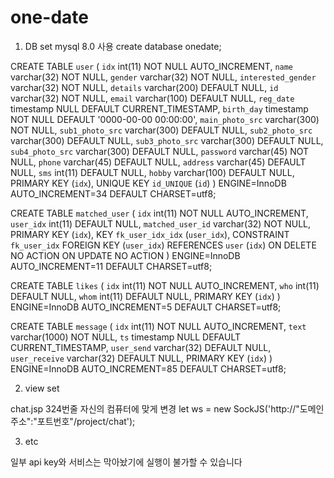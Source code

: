 # one-date

1. DB set
mysql 8.0 사용
create database onedate;

CREATE TABLE `user` (
  `idx` int(11) NOT NULL AUTO_INCREMENT,
  `name` varchar(32) NOT NULL,
  `gender` varchar(32) NOT NULL,
  `interested_gender` varchar(32) NOT NULL,
  `details` varchar(200) DEFAULT NULL,
  `id` varchar(32) NOT NULL,
  `email` varchar(100) DEFAULT NULL,
  `reg_date` timestamp NULL DEFAULT CURRENT_TIMESTAMP,
  `birth_day` timestamp NOT NULL DEFAULT '0000-00-00 00:00:00',
  `main_photo_src` varchar(300) NOT NULL,
  `sub1_photo_src` varchar(300) DEFAULT NULL,
  `sub2_photo_src` varchar(300) DEFAULT NULL,
  `sub3_photo_src` varchar(300) DEFAULT NULL,
  `sub4_photo_src` varchar(300) DEFAULT NULL,
  `password` varchar(45) NOT NULL,
  `phone` varchar(45) DEFAULT NULL,
  `address` varchar(45) DEFAULT NULL,
  `sms` int(11) DEFAULT NULL,
  `hobby` varchar(100) DEFAULT NULL,
  PRIMARY KEY (`idx`),
  UNIQUE KEY `id_UNIQUE` (`id`)
) ENGINE=InnoDB AUTO_INCREMENT=34 DEFAULT CHARSET=utf8;

CREATE TABLE `matched_user` (
  `idx` int(11) NOT NULL AUTO_INCREMENT,
  `user_idx` int(11) DEFAULT NULL,
  `matched_user_id` varchar(32) NOT NULL,
  PRIMARY KEY (`idx`),
  KEY `fk_user_idx_idx` (`user_idx`),
  CONSTRAINT `fk_user_idx` FOREIGN KEY (`user_idx`) REFERENCES `user` (`idx`) ON DELETE NO ACTION ON UPDATE NO ACTION
) ENGINE=InnoDB AUTO_INCREMENT=11 DEFAULT CHARSET=utf8;

CREATE TABLE `likes` (
  `idx` int(11) NOT NULL AUTO_INCREMENT,
  `who` int(11) DEFAULT NULL,
  `whom` int(11) DEFAULT NULL,
  PRIMARY KEY (`idx`)
) ENGINE=InnoDB AUTO_INCREMENT=5 DEFAULT CHARSET=utf8;

CREATE TABLE `message` (
  `idx` int(11) NOT NULL AUTO_INCREMENT,
  `text` varchar(1000) NOT NULL,
  `ts` timestamp NULL DEFAULT CURRENT_TIMESTAMP,
  `user_send` varchar(32) DEFAULT NULL,
  `user_receive` varchar(32) DEFAULT NULL,
  PRIMARY KEY (`idx`)
) ENGINE=InnoDB AUTO_INCREMENT=85 DEFAULT CHARSET=utf8;

2. view set

chat.jsp 324번줄 자신의 컴퓨터에 맞게 변경
let ws = new SockJS('http://"도메인주소":"포트번호"/project/chat');


3. etc

일부 api key와 서비스는 막아놨기에 실행이 불가할 수 있습니다

